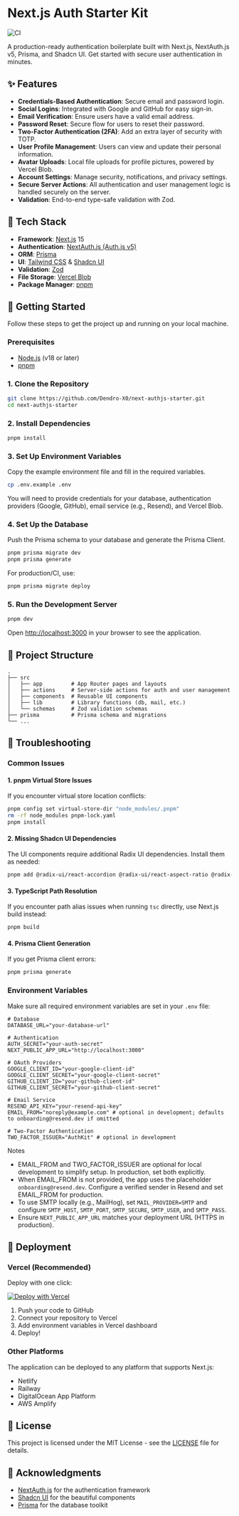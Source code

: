 # Next.js Auth Starter Kit

![CI](https://github.com/Dendro-X0/next-authjs-starter/actions/workflows/ci.yml/badge.svg)

A production-ready authentication boilerplate built with Next.js, NextAuth.js v5, Prisma, and Shadcn UI. Get started with secure user authentication in minutes.

## ✨ Features

- **Credentials-Based Authentication**: Secure email and password login.
- **Social Logins**: Integrated with Google and GitHub for easy sign-in.
- **Email Verification**: Ensure users have a valid email address.
- **Password Reset**: Secure flow for users to reset their password.
- **Two-Factor Authentication (2FA)**: Add an extra layer of security with TOTP.
- **User Profile Management**: Users can view and update their personal information.
- **Avatar Uploads**: Local file uploads for profile pictures, powered by Vercel Blob.
- **Account Settings**: Manage security, notifications, and privacy settings.
- **Secure Server Actions**: All authentication and user management logic is handled securely on the server.
- **Validation**: End-to-end type-safe validation with Zod.

## 🚀 Tech Stack

- **Framework**: [Next.js](https://nextjs.org/) 15
- **Authentication**: [NextAuth.js (Auth.js v5)](https://authjs.dev/)
- **ORM**: [Prisma](https://www.prisma.io/)
- **UI**: [Tailwind CSS](https://tailwindcss.com/) & [Shadcn UI](https://ui.shadcn.com/)
- **Validation**: [Zod](https://zod.dev/)
- **File Storage**: [Vercel Blob](https://vercel.com/storage/blob)
- **Package Manager**: [pnpm](https://pnpm.io/)

## 🏁 Getting Started

Follow these steps to get the project up and running on your local machine.

### Prerequisites

- [Node.js](https://nodejs.org/en) (v18 or later)
- [pnpm](https://pnpm.io/installation)

### 1. Clone the Repository

```bash
git clone https://github.com/Dendro-X0/next-authjs-starter.git
cd next-authjs-starter
```

### 2. Install Dependencies

```bash
pnpm install
```

### 3. Set Up Environment Variables

Copy the example environment file and fill in the required variables.

```bash
cp .env.example .env
```

You will need to provide credentials for your database, authentication providers (Google, GitHub), email service (e.g., Resend), and Vercel Blob.

### 4. Set Up the Database

Push the Prisma schema to your database and generate the Prisma Client.

```bash
pnpm prisma migrate dev
pnpm prisma generate
```

For production/CI, use:

```bash
pnpm prisma migrate deploy
```

### 5. Run the Development Server

```bash
pnpm dev
```

Open [http://localhost:3000](http://localhost:3000) in your browser to see the application.

## 📂 Project Structure

```
.
├── src
│   ├── app         # App Router pages and layouts
│   ├── actions     # Server-side actions for auth and user management
│   ├── components  # Reusable UI components
│   ├── lib         # Library functions (db, mail, etc.)
│   └── schemas     # Zod validation schemas
├── prisma          # Prisma schema and migrations
└── ...
```

## 🔧 Troubleshooting

### Common Issues

#### 1. **pnpm Virtual Store Issues**
If you encounter virtual store location conflicts:
```bash
pnpm config set virtual-store-dir "node_modules/.pnpm"
rm -rf node_modules pnpm-lock.yaml
pnpm install
```

#### 2. **Missing Shadcn UI Dependencies**
The UI components require additional Radix UI dependencies. Install them as needed:
```bash
pnpm add @radix-ui/react-accordion @radix-ui/react-aspect-ratio @radix-ui/react-collapsible @radix-ui/react-context-menu @radix-ui/react-hover-card @radix-ui/react-menubar @radix-ui/react-navigation-menu @radix-ui/react-popover @radix-ui/react-progress @radix-ui/react-radio-group @radix-ui/react-scroll-area @radix-ui/react-select @radix-ui/react-slider @radix-ui/react-tabs @radix-ui/react-toggle @radix-ui/react-toggle-group @radix-ui/react-tooltip
```

#### 3. **TypeScript Path Resolution**
If you encounter path alias issues when running `tsc` directly, use Next.js build instead:
```bash
pnpm build
```

#### 4. **Prisma Client Generation**
If you get Prisma client errors:
```bash
pnpm prisma generate
```

### Environment Variables

Make sure all required environment variables are set in your `.env` file:

```env
# Database
DATABASE_URL="your-database-url"

# Authentication
AUTH_SECRET="your-auth-secret"
NEXT_PUBLIC_APP_URL="http://localhost:3000"

# OAuth Providers
GOOGLE_CLIENT_ID="your-google-client-id"
GOOGLE_CLIENT_SECRET="your-google-client-secret"
GITHUB_CLIENT_ID="your-github-client-id"
GITHUB_CLIENT_SECRET="your-github-client-secret"

# Email Service
RESEND_API_KEY="your-resend-api-key"
EMAIL_FROM="noreply@example.com" # optional in development; defaults to onboarding@resend.dev if omitted

# Two-Factor Authentication
TWO_FACTOR_ISSUER="AuthKit" # optional in development
```

Notes
- EMAIL_FROM and TWO_FACTOR_ISSUER are optional for local development to simplify setup. In production, set both explicitly.
- When EMAIL_FROM is not provided, the app uses the placeholder `onboarding@resend.dev`. Configure a verified sender in Resend and set EMAIL_FROM for production.
- To use SMTP locally (e.g., MailHog), set `MAIL_PROVIDER=SMTP` and configure `SMTP_HOST`, `SMTP_PORT`, `SMTP_SECURE`, `SMTP_USER`, and `SMTP_PASS`.
- Ensure `NEXT_PUBLIC_APP_URL` matches your deployment URL (HTTPS in production).

## 🚀 Deployment

### Vercel (Recommended)

Deploy with one click:

[![Deploy with Vercel](https://vercel.com/button)](https://vercel.com/new/clone?repository-url=https://github.com/Dendro-X0/next-authjs-starter&project-name=next-authjs-starter&repository-name=next-authjs-starter&env=DATABASE_URL,AUTH_SECRET,NEXT_PUBLIC_APP_URL,GOOGLE_CLIENT_ID,GOOGLE_CLIENT_SECRET,GITHUB_CLIENT_ID,GITHUB_CLIENT_SECRET,RESEND_API_KEY,EMAIL_FROM,MAIL_PROVIDER,SMTP_HOST,SMTP_PORT,SMTP_SECURE,SMTP_USER,SMTP_PASS,TWO_FACTOR_ISSUER)

1. Push your code to GitHub
2. Connect your repository to Vercel
3. Add environment variables in Vercel dashboard
4. Deploy!

### Other Platforms

The application can be deployed to any platform that supports Next.js:
- Netlify
- Railway
- DigitalOcean App Platform
- AWS Amplify

## 📝 License

This project is licensed under the MIT License - see the [LICENSE](LICENSE) file for details.

## 🙏 Acknowledgments

- [NextAuth.js](https://authjs.dev/) for the authentication framework
- [Shadcn UI](https://ui.shadcn.com/) for the beautiful components
- [Prisma](https://www.prisma.io/) for the database toolkit

